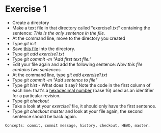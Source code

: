 Exercise 1
==========
   * Create a directory
   * Make a text file in that directory called "exercise1.txt" containing the sentence: *This is
     the only sentence in the file.*
   * At the command line, move to the directory you created
   * Type *git init*
   * Save [this file](/.gitconfig) into the directory.
   * Type *git add exercise1.txt*
   * Type *git commit -m "Add first text file."*
   * Edit your file again and add the following sentence: *Now this file
     contains two sentences.*
   * At the command line, type *git add exercise1.txt*
   * Type *git commit -m "Add sentence to file"*
   * Type *git hist* - What does it say? Note the code in the first
     column of each line: that's a [hexadecimal
     number](https://en.wikipedia.org/wiki/Hexadecimal) (base 16) used
     as an identifier for a particular revision.
   * Type *git checkout <bottom-most code>*
   * Take a look at your *exercise1* file, it should only have the first
     sentence.
   * Type *git checkout master* and look at your file again, the second
     sentence should be back again.
    
    Concepts: commit, commit message, history, checkout, HEAD, master.
